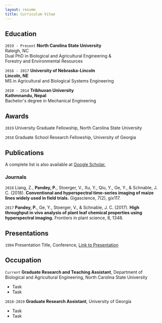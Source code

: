 ```yaml
---
layout: resume
title: Curriculum Vitae
---
```

## Education

`2019 - Present`
__North Carolina State University__   
Raleigh, NC        
Dual PhD in Biological and Agricultural Engineering &    
Forestry and Environmental Resources

`2016 - 2017`
__University of Nebraska-Lincoln    
Lincoln, NE__     
MS in Agricultural and Biological Systems Engineering 

`2010 - 2014`
__Tribhuvan University  
Kathmnandu, Nepal__     
Bachelor's degree in Mechanical Engineering


## Awards

`2019`
University Graduate Fellowship, North Carolina State University

`2018`
Graduate School Research Fellowship, University of Georgia

## Publications

A complete list is also available at [Google Scholar.](https://scholar.google.com/citations?user=O1qUwKcAAAAJ&hl=en) 

### Journals    

`2018`
Liang, Z., __Pandey, P.__, Stoerger, V., Xu, Y., Qiu, Y., Ge, Y., & Schnable, J. C. (2018). __Conventional and hyperspectral time-series imaging of maize lines widely used in field trials.__ Gigascience, 7(2), gix117. 


`2017`
__Pandey, P.__, Ge, Y., Stoerger, V., & Schnable, J. C. (2017). __High throughput in vivo analysis of plant leaf chemical properties using hyperspectral imaging.__ Frontiers in plant science, 8, 1348.    



## Presentations

`1994`
Presentation Title, Conference, <a href="https://MyWebsite.tld/presentation1">Link to Presentation</a>


## Occupation

`Current`
__Graduate Research and Teaching Assistant__, Department of Biological and Agricultural Engineering, North Carolina State University 

- Task
- Task

`2018-2019`
__Graduate Research Assistant__, University of Georgia 



- Task
- Task



<!-- ### Footer

Last updated: May 2013 -->



